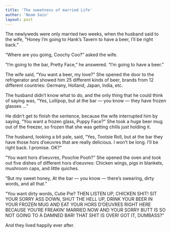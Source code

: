 ```yaml
---
title: 'The sweetness of married Life'
author: 'Noam Sain'
layout: post
---
```


The newlyweds were only married two weeks, when the husband said to the wife, “Honey I’m going to Hank’s Tavern to have a beer, I’ll be right back.”

“Where are you going, Coochy Coo?” asked the wife.

“I’m going to the bar, Pretty Face,” he answered. “I’m going to have a beer.”

The wife said, “You want a beer, my love?” She opened the door to the refrigerator and showed him 25 different kinds of beer, brands from 12 different countries: Germany, Holland, Japan, India, etc.

The husband didn’t know what to do, and the only thing that he could think of saying was, “Yes, Lollipop, but at the bar — you know — they have frozen glasses …”

He didn’t get to finish the sentence, because the wife interrupted him by saying, “You want a frozen glass, Puppy Face?” She took a huge beer mug out of the freezer, so frozen that she was getting chills just holding it.

The husband, looking a bit pale, said, “Yes, Tootsie Roll, but at the bar they have those hors d’oeuvres that are really delicious. I won’t be long. I’ll be right back. I promise. OK?”

“You want hors d’oeuvres, Poochie Pooh?” She opened the oven and took out five dishes of different hors d’oeuvres: Chicken wings, pigs in blankets, mushroom caps, and little quiches.

“But my sweet honey, At the bar — you know — there’s swearing, dirty words, and all that.”

“You want dirty words, Cutie Pie? THEN LISTEN UP, CHICKEN SHIT! SIT YOUR SORRY ASS DOWN, SHUT THE HELL UP, DRINK YOUR BEER IN YOUR FROZEN MUG AND EAT YOUR HORS D’OEUVRES RIGHT HERE BECAUSE YOU’RE FREAKIN’ MARRIED NOW AND YOUR SORRY BUTT IS SO NOT GOING TO A DAMNED BAR! THAT SHIT IS OVER! GOT IT, DUMBASS?”

And they lived happily ever after.
